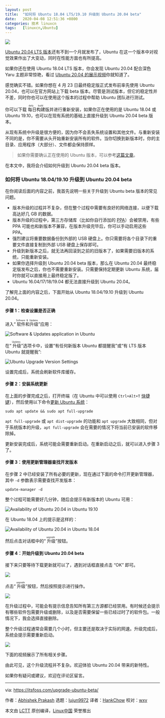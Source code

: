 ```yaml
---
layout: post
title:	"如何将 Ubuntu 18.04 LTS/19.10 升级到 Ubuntu 20.04 beta"
date:	2020-04-08 12:51:36 +0800 
categories:	技术 linuxcn 
tags:	[linuxcn,Ubuntu]
---
```



![](/Asserts/Images/album/202004/08/125043m1qyy7gzvkjazx41.jpg)


[Ubuntu 20.04 LTS 版本](https://itsfoss.com/ubuntu-20-04-release-features/)还有不到一个月就发布了，Ubuntu 在这一个版本中对视觉效果作出了大变动，同时在性能方面也有所提高。


如果你还在使用 Ubuntu 18.04 LTS 版本，你会发现 Ubuntu 20.04 配合深色 Yaru 主题非常惊艳，看过 [Ubuntu 20.04 的展示视频](https://www.youtube.com/watch?v=9u5B0njRgOw)你就知道了。






感觉确实不错。如果你想在 4 月 23 日最终稳定版正式发布前率先使用 Ubuntu 20.04，也可以在官方网站上下载 beta 版本。尽管是测试版本，但它的稳定性并不差，同时你也可以在使用这个版本的过程中帮助 Ubuntu 团队进行测试。


你可以下载<ruby> 每日构建 <rt>  daily build </rt></ruby>版并进行重新安装，如果你正在使用的是 Ubuntu 18.04 或 Ubuntu 19.10，也可以在现有系统的基础上直接升级到 Ubuntu 20.04 beta 版本。


从现有系统中升级是很方便的，因为你不会丢失系统设置和其他文件。与重新安装不同的是，你不需要从头开始重新安装所有的软件。当你切换到新版本时，你的主目录、应用程序（大部分）、文件都会保持原样。



> 
> 如果你需要确认正在使用的 Ubuntu 版本，可以参考[这篇文章](/article-9872-1.html)。
> 
> 
> 


在本文中，我将会介绍如何升级到 Ubuntu 20.04 beta 版本。


### 如何将 Ubuntu 18.04/19.10 升级到 Ubuntu 20.04 beta


在你阅读后面的内容之前，我首先说明一些关于升级到 Ubuntu beta 版本的常见问题。


* 版本升级的过程并不复杂，但在整个过程中需要有良好的网络连接，以便下载高达好几 GB 的数据。
* 版本升级的过程中，第三方存储库（比如你自行添加的 [PPA](https://itsfoss.com/ppa-guide/)）会被禁用，有些 PPA 可能也和新版本不兼容，在版本升级完毕后，你可以手动启用这些 PPA。
* 强烈建议将重要数据备份到外部的 USB 硬盘上。你只需要将各个目录下的重要文件直接复制到外部 USB 硬盘上保存即可。
* 升级到新版本之后，就无法再回滚到之前的旧版本了，如果需要旧版本的系统，只能重新安装。
* 如果你选择升级到 Ubuntu 20.04 beta 版本，那么在 Ubuntu 20.04 最终稳定版发布之后，你也不需要重新安装。只需要保持定期更新 Ubuntu 系统，届时你就可以直接用上最终稳定版了。
* Ubuntu 16.04/17/18/19.04 都无法直接升级到 Ubuntu 20.04。


了解完上面的内容之后，下面开始从 Ubuntu 18.04/19.10 升级到 Ubuntu 20.04。


#### 步骤 1：检查设置是否正确


进入“<ruby> 软件和升级 <rt>  Software &amp; Updates </rt></ruby>”应用：


![Software & Updates application in Ubuntu](/Asserts/Images/album/202004/08/125139zzymex7udqppurdp.jpg)


在“<ruby> 升级 <rt>  Updates </rt></ruby>”选项卡中，设置“有任何新版本 Ubuntu 都提醒我”或“有 LTS 版本 Ubuntu 就提醒我”:


![Ubuntu Upgrade Version Settings](/Asserts/Images/album/202004/08/125141v5fv11kv3xksgc21.jpg)


设置完成后，系统会刷新软件库缓存。


#### 步骤 2：安装系统更新


在上面的步骤完成之后，打开终端（在 Ubuntu 中可以使用 `Ctrl+Alt+T` [快捷键](https://itsfoss.com/ubuntu-shortcuts/)），然后使用以下命令[更新 Ubuntu 系统](https://itsfoss.com/update-ubuntu/)：



```
sudo apt update && sudo apt full-upgrade
```

`apt full-upgrade` 或 `apt dist-upgrade` 的功能和 `apt upgrade` 大致相同，但对于系统版本的升级，`apt full-upgrade` 会在需要的情况下将当前已安装的软件移除掉。


更新安装完成后，系统可能会需要重新启动。在重新启动之后，就可以进入步骤 3 了。


#### 步骤 3：使用更新管理器查找开发版本


在步骤 2 中已经安装了所有必要的更新，现在通过下面的命令打开更新管理器，其中 `-d` 参数表示需要查找开发版本：



```
update-manager -d
```

整个过程可能需要好几分钟，随后会提示有新版本的 Ubuntu 可用：


![Availability of Ubuntu 20.04 in Ubuntu 19.10](/Asserts/Images/album/202004/08/125142kqq6zunpm3gl543m.jpg)


在 Ubuntu 18.04 上的提示是这样的：


![Availability of Ubuntu 20.04 in Ubuntu 18.04](/Asserts/Images/album/202004/08/125144hvo30or0nno3vltf.jpg)


然后点击对话框中的“<ruby> 升级 <rt>  upgrade </rt></ruby>”按钮。


#### 步骤 4：开始升级到 Ubuntu 20.04 beta


接下来只要等待下载更新就可以了，遇到对话框直接点击 “OK” 即可。


![](/Asserts/Images/album/202004/08/125144kd4ydyy9elex78pl.jpg)


点击“<ruby> 升级 <rt>  upgrade </rt></ruby>”按钮，然后按照提示进行操作。


![](/Asserts/Images/album/202004/08/125145yhjn5pwnwdohjmj5.jpg)


在升级过程中，可能会有提示信息告知所有第三方源都已经禁用。有时候还会提示有哪些软件包需要升级或删除，以及是否需要保留一些已经过时了的软件包。一般情况下，我会选择直接删除。


整个升级过程通常会需要几个小时，但主要还是取决于实际的网速。升级完成后，系统会提示需要重新启动。


![](/Asserts/Images/album/202004/08/125146osiqcddwsmltzdih.jpg)


下面的视频展示了所有相关步骤。






由此可见，这个升级流程并不复杂。欢迎体验 Ubuntu 20.04 带来的新特性。


如果你有疑问或建议，欢迎在评论区留言。




---


via: <https://itsfoss.com/upgrade-ubuntu-beta/>


作者：[Abhishek Prakash](https://itsfoss.com/author/abhishek/) 选题：[lujun9972](https://github.com/lujun9972) 译者：[HankChow](https://github.com/HankChow) 校对：[wxy](https://github.com/wxy)


本文由 [LCTT](https://github.com/LCTT/TranslateProject) 原创编译，[Linux中国](https://linux.cn/) 荣誉推出
